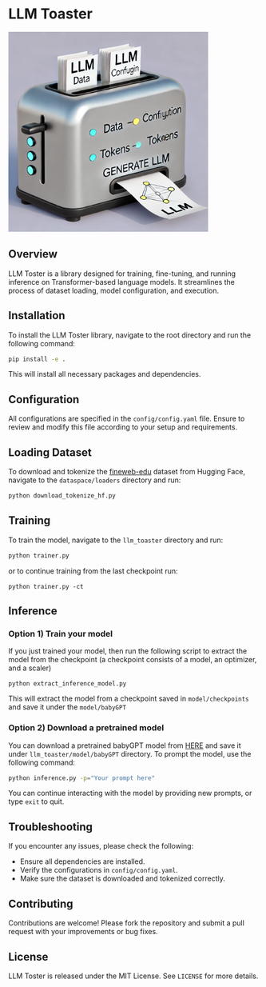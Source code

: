 # LLM Toaster

<img style="max-width:400px" src="assets/images/llmtoster.jpg" alt="LLM Toster Logo">

## Overview
LLM Toster is a library designed for training, fine-tuning, and running inference on Transformer-based language models. It streamlines the process of dataset loading, model configuration, and execution.

## Installation
To install the LLM Toster library, navigate to the root directory and run the following command:
```bash
pip install -e .
```
This will install all necessary packages and dependencies.

## Configuration
All configurations are specified in the `config/config.yaml` file. Ensure to review and modify this file according to your setup and requirements.

## Loading Dataset
To download and tokenize the [fineweb-edu](https://huggingface.co/datasets/HuggingFaceFW/fineweb-edu) dataset from Hugging Face, navigate to the `dataspace/loaders` directory and run:
```bash
python download_tokenize_hf.py
```

## Training
To train the model, navigate to the `llm_toaster` directory and run:
```bash
python trainer.py
```
or to continue training from the last checkpoint run: 
```
python trainer.py -ct
```

## Inference
### Option 1) Train your model
If you just trained your model, then run the following script to extract the model from the checkpoint (a checkpoint consists of a model, an optimizer, and a scaler)
```
python extract_inference_model.py
```
This will extract the model from a checkpoint saved in `model/checkpoints` and save it under the `model/babyGPT`
### Option 2) Download a pretrained model
You can download a pretrained babyGPT model from [HERE](https://huggingface.co/AmjadMajid/BabyGPT/tree/main) and save it under `llm_toaster/model/babyGPT` directory. 
To prompt the model, use the following command:
```bash
python inference.py -p="Your prompt here"
```
You can continue interacting with the model by providing new prompts, or type `exit` to quit.

## Troubleshooting
If you encounter any issues, please check the following:
- Ensure all dependencies are installed.
- Verify the configurations in `config/config.yaml`.
- Make sure the dataset is downloaded and tokenized correctly.

## Contributing
Contributions are welcome! Please fork the repository and submit a pull request with your improvements or bug fixes.

## License
LLM Toster is released under the MIT License. See `LICENSE` for more details.
